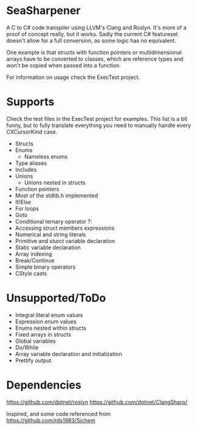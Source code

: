 # SeaSharpener

A C to C# code transpiler using LLVM's Clang and Roslyn.
It's more of a proof of concept really, but it works. Sadly the current C#
featureset doesn't allow for a full conversion, as some logic has no equivalent.

One example is that structs with function pointers or multidimensional arrays have to be converted to classes,
which are reference types and won't be copied when passed into a function.

For information on usage check the ExecTest project.

# Supports

Check the test files in the ExecTest project for examples. This list is a bit funny, but to fully translate everything you need to manually handle every CXCursorKind case.

- Structs
- Enums
    - Nameless enums
- Type aliases
- Includes
- Unions
    - Unions nested in structs
- Function pointers
- Most of the stdlib.h implemented
- If/Else
- For loops
- Goto
- Conditional ternary operator ?:
- Accessing struct members expressions
- Numerical and string literals
- Primitive and sturct variable declaration
- Static variable declaration
- Array indexing
- Break/Continue
- Simple binary operators
- CStyle casts

# Unsupported/ToDo

- Integral literal enum values
- Expression enum values
- Enums nested within structs
- Fixed arrays in structs
- Global variables
- Do/While
- Array variable declaration and initialization
- Prettify output

# Dependencies

https://github.com/dotnet/roslyn
https://github.com/dotnet/ClangSharp/

Inspired, and some code referenced from https://github.com/rds1983/Sichem
